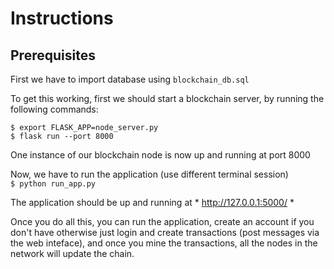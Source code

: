 # Instructions
## Prerequisites
First we have to import database using `blockchain_db.sql` <br>

To get this working, first we should start a blockchain server, by running the following commands:

`$ export FLASK_APP=node_server.py`</br>
`$ flask run --port 8000`

One instance of our blockchain node is now up and running at port 8000

Now, we have to run the application (use different terminal session) </br>
`$ python run_app.py`

The application should be up and running at * http://127.0.0.1:5000/ *

Once you do all this, you can run the application, create an account if you don't have otherwise just login and create transactions (post messages via the web inteface), and once you mine the transactions, all the nodes in the network will update the chain.
